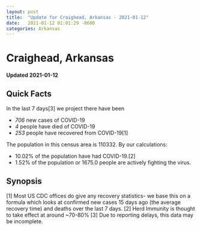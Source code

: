 ```yaml
---
layout: post
title:  "Update for Craighead, Arkansas - 2021-01-12"
date:   2021-01-12 01:01:29 -0600
categories: Arkansas
---
```


# Craighead, Arkansas
#### Updated 2021-01-12

## Quick Facts

In the last 7 days[3] we project there have been
- *706* new cases of COVID-19
- *4* people have died of COVID-19
- *253* people have recovered from COVID-19[1]

The population in this census area is 110332. By our calculations:
- 10.02% of the population have had COVID-19.[2]
- 1.52% of the population or 1675.0 people are actively fighting the virus.

## Synopsis




[1] Most US CDC offices do give any recovery statistics- we base this on a formula which looks at confirmed new cases
15 days ago (the average recovery time) and deaths over the last 7 days.
[2] Herd Immunity is thought to take effect at around ~70-80%
[3] Due to reporting delays, this data may be incomplete. 
    